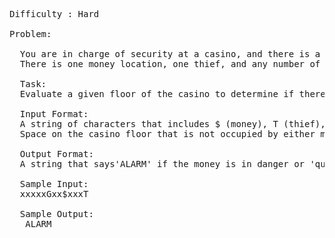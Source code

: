 <pre>
Difficulty : Hard

Problem:

  You are in charge of security at a casino, and there is a thief who is trying to steal the casino's money!  Look over the security diagrams to make sure that you always have a guard between the thief and the money!
  There is one money location, one thief, and any number of guards on each floor of the casino.

  Task: 
  Evaluate a given floor of the casino to determine if there is a guard between the money and the thief, if there is not, you will sound an alarm.

  Input Format:
  A string of characters that includes $ (money), T (thief), and G (guard), that represents the layout of the casino floor.  
  Space on the casino floor that is not occupied by either money, the thief, or a guard is represented by the character x.

  Output Format:  
  A string that says'ALARM' if the money is in danger or 'quiet' if the money is safe.

  Sample Input: 
  xxxxxGxx$xxxT

  Sample Output:
   ALARM

</pre>
